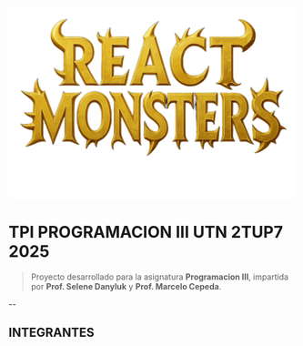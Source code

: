 ![Logo del juego](https://github.com/Agus-Sosa/ReactMonster/blob/tomasB-devlop/Client/client/src/assets/img/title_game.png?raw=true)

# TPI PROGRAMACION III UTN 2TUP7 2025

> Proyecto desarrollado para la asignatura **Programacion III**, impartida por **Prof. Selene Danyluk** y **Prof. Marcelo Cepeda**.

--

## INTEGRANTES
